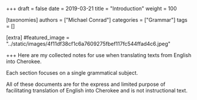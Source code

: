 +++
draft = false
date = 2019-03-21
title = "Introduction"
weight = 100

[taxonomies]
authors = ["Michael Conrad"]
categories = ["Grammar"]
tags = []

[extra]
#featured_image = "../static/images/4f11df38cf1c6a7609275fbef117fc544ffad4c6.jpeg"

+++
Here are my collected notes for use when translating texts from English into Cherokee.

<!-- more -->

Each section focuses on a single grammatical subject.

All of these documents are for the express and limited purpose of facilitating translation of English into Cherokee and is not instructional text.